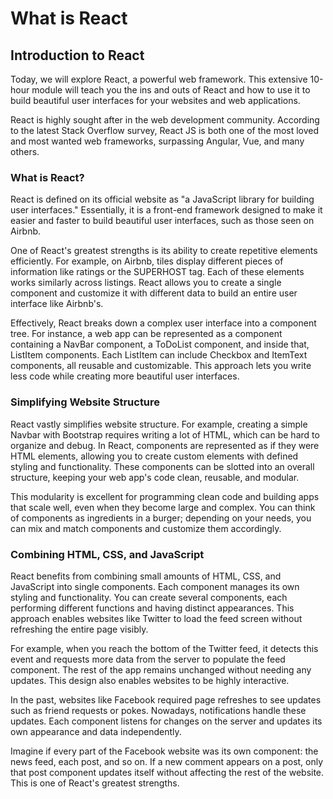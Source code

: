 # What is React

## Introduction to React

Today, we will explore React, a powerful web framework. This extensive 10-hour module will teach you the ins and outs of React and how to use it to build beautiful user interfaces for your websites and web applications.

React is highly sought after in the web development community. According to the latest Stack Overflow survey, React JS is both one of the most loved and most wanted web frameworks, surpassing Angular, Vue, and many others.

### What is React?

React is defined on its official website as "a JavaScript library for building user interfaces." Essentially, it is a front-end framework designed to make it easier and faster to build beautiful user interfaces, such as those seen on Airbnb.

One of React's greatest strengths is its ability to create repetitive elements efficiently. For example, on Airbnb, tiles display different pieces of information like ratings or the SUPERHOST tag. Each of these elements works similarly across listings. React allows you to create a single component and customize it with different data to build an entire user interface like Airbnb's.

Effectively, React breaks down a complex user interface into a component tree. For instance, a web app can be represented as a component containing a NavBar component, a ToDoList component, and inside that, ListItem components. Each ListItem can include Checkbox and ItemText components, all reusable and customizable. This approach lets you write less code while creating more beautiful user interfaces.

### Simplifying Website Structure

React vastly simplifies website structure. For example, creating a simple Navbar with Bootstrap requires writing a lot of HTML, which can be hard to organize and debug. In React, components are represented as if they were HTML elements, allowing you to create custom elements with defined styling and functionality. These components can be slotted into an overall structure, keeping your web app's code clean, reusable, and modular.

This modularity is excellent for programming clean code and building apps that scale well, even when they become large and complex. You can think of components as ingredients in a burger; depending on your needs, you can mix and match components and customize them accordingly.

### Combining HTML, CSS, and JavaScript

React benefits from combining small amounts of HTML, CSS, and JavaScript into single components. Each component manages its own styling and functionality. You can create several components, each performing different functions and having distinct appearances. This approach enables websites like Twitter to load the feed screen without refreshing the entire page visibly.

For example, when you reach the bottom of the Twitter feed, it detects this event and requests more data from the server to populate the feed component. The rest of the app remains unchanged without needing any updates. This design also enables websites to be highly interactive.

In the past, websites like Facebook required page refreshes to see updates such as friend requests or pokes. Nowadays, notifications handle these updates. Each component listens for changes on the server and updates its own appearance and data independently.

Imagine if every part of the Facebook website was its own component: the news feed, each post, and so on. If a new comment appears on a post, only that post component updates itself without affecting the rest of the website. This is one of React's greatest strengths.
